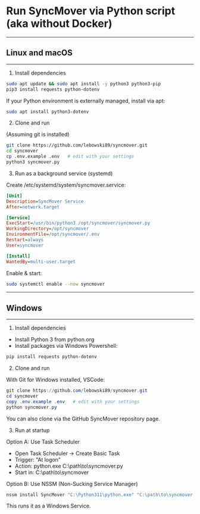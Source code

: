 
# Run SyncMover via Python script (aka without Docker)

---

## Linux and macOS

---

1. Install dependencies

```bash
sudo apt update && sudo apt install -y python3 python3-pip
pip3 install requests python-dotenv
```

If your Python environment is externally managed, install via apt:

```bash
sudo apt install python3-dotenv
```

2. Clone and run

(Assuming git is installed)

```bash
git clone https://github.com/lebowski89/syncmover.git
cd syncmover
cp .env.example .env   # edit with your settings
python3 syncmover.py
```

3. Run as a background service (systemd)

Create /etc/systemd/system/syncmover.service:

```ini
[Unit]
Description=SyncMover Service
After=network.target

[Service]
ExecStart=/usr/bin/python3 /opt/syncmover/syncmover.py
WorkingDirectory=/opt/syncmover
EnvironmentFile=/opt/syncmover/.env
Restart=always
User=syncmover

[Install]
WantedBy=multi-user.target
```

Enable & start:

```bash
sudo systemctl enable --now syncmover
```

---

## Windows

---

1. Install dependencies

* Install Python 3 from python.org
* Install packages via Windows Powershell:

```powershell
pip install requests python-dotenv
```

2. Clone and run

With Git for Windows installed, VSCode:

```powershell
git clone https://github.com/lebowski89/syncmover.git
cd syncmover
copy .env.example .env   # edit with your settings
python syncmover.py
```

You can also clone via the GitHub SyncMover repository page.

3. Run at startup

Option A: Use Task Scheduler

* Open Task Scheduler → Create Basic Task
* Trigger: "At logon"
* Action: python.exe C:\path\to\syncmover.py
* Start in: C:\path\to\syncmover

Option B: Use NSSM (Non-Sucking Service Manager)

```powershell
nssm install SyncMover "C:\Python311\python.exe" "C:\path\to\syncmover.py"
```

This runs it as a Windows Service.